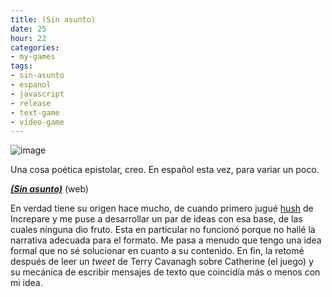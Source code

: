 ```yaml
---
title: (Sin asunto)
date: 25
hour: 22
categories:
- my-games
tags:
- sin-asunto
- espanol
- javascript
- release
- text-game
- video-game
---
```


![image](http://blog.agj.cl/wp-content/uploads/2012/03/sinasuntoscreenshot.png "(Sin asunto) screenshot")

Una cosa poética epistolar, creo. En español esta vez, para variar un poco.

[_**(Sin asunto)**_](http://www.agj.cl/files/games/sinasunto/) (web)

En verdad tiene su origen hace mucho, de cuando primero jugué [hush](http://www.increpare.com/2010/05/hush/) de Increpare y me puse a desarrollar un par de ideas con esa base, de las cuales ninguna dio fruto. Esta en particular no funcionó porque no hallé la narrativa adecuada para el formato. Me pasa a menudo que tengo una idea formal que no sé solucionar en cuanto a su contenido. En fin, la retomé después de leer un _tweet_ de Terry Cavanagh sobre Catherine (el juego) y su mecánica de escribir mensajes de texto que coincidía más o menos con mi idea.
